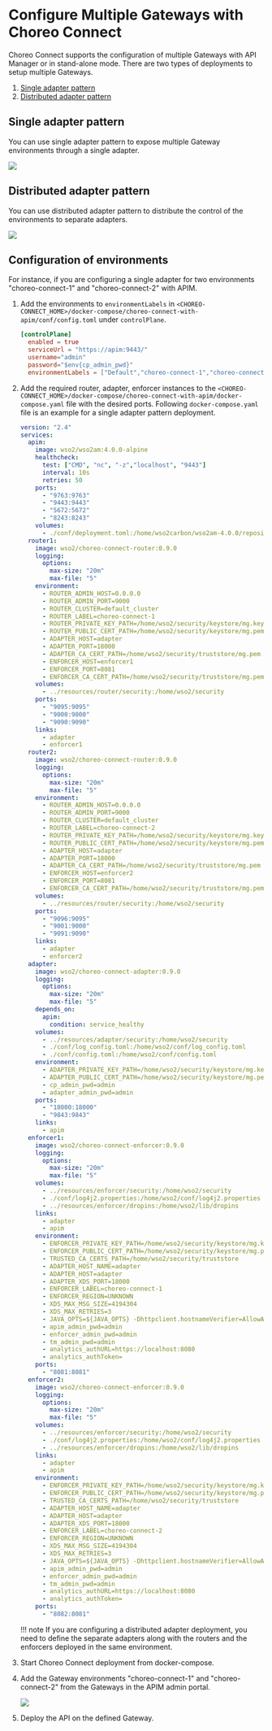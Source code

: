 # Configure Multiple Gateways with Choreo Connect

Choreo Connect supports the configuration of multiple Gateways with API Manager or in stand-alone mode. There are two types of deployments to setup multiple Gateways.

1. [Single adapter pattern](#single-adapter-pattern)
2. [Distributed adapter pattern](#distributed-adapter-pattern)

## Single adapter pattern

You can use single adapter pattern to expose multiple Gateway environments through a single adapter.

![]({{base_path}}/assets/img/deploy/mgw/single-adapter-pattern.png)

## Distributed adapter pattern

You can use distributed adapter pattern to distribute the control of the environments to separate adapters.

![]({{base_path}}/assets/img/deploy/mgw/distributed-adapter-pattern.png)

## Configuration of environments

For instance, if you are configuring a single adapter for two environments "choreo-connect-1" and "choreo-connect-2" with APIM.

1. Add the environments to `environmentLabels` in `<CHOREO-CONNECT_HOME>/docker-compose/choreo-connect-with-apim/conf/config.toml` under `controlPlane`.

    ```toml
    [controlPlane]
      enabled = true
      serviceUrl = "https://apim:9443/"
      username="admin"
      password="$env{cp_admin_pwd}"
      environmentLabels = ["Default","choreo-connect-1","choreo-connect-2"]
    ```

2. Add the required router, adapter, enforcer instances to the `<CHOREO-CONNECT_HOME>/docker-compose/choreo-connect-with-apim/docker-compose.yaml` file with the desired ports. Following `docker-compose.yaml` file is an example for a single adapter pattern deployment. 

    ```yaml
    version: "2.4"
    services:
      apim:
        image: wso2/wso2am:4.0.0-alpine
        healthcheck:
          test: ["CMD", "nc", "-z","localhost", "9443"]
          interval: 10s
          retries: 50
        ports:
          - "9763:9763"
          - "9443:9443"
          - "5672:5672"
          - "8243:8243"
        volumes:
          - ./conf/deployment.toml:/home/wso2carbon/wso2am-4.0.0/repository/conf/deployment.toml
      router1:
        image: wso2/choreo-connect-router:0.9.0
        logging:
          options:
            max-size: "20m"
            max-file: "5"
        environment:
          - ROUTER_ADMIN_HOST=0.0.0.0
          - ROUTER_ADMIN_PORT=9000
          - ROUTER_CLUSTER=default_cluster
          - ROUTER_LABEL=choreo-connect-1
          - ROUTER_PRIVATE_KEY_PATH=/home/wso2/security/keystore/mg.key
          - ROUTER_PUBLIC_CERT_PATH=/home/wso2/security/keystore/mg.pem
          - ADAPTER_HOST=adapter
          - ADAPTER_PORT=18000
          - ADAPTER_CA_CERT_PATH=/home/wso2/security/truststore/mg.pem
          - ENFORCER_HOST=enforcer1
          - ENFORCER_PORT=8081
          - ENFORCER_CA_CERT_PATH=/home/wso2/security/truststore/mg.pem
        volumes:
          - ../resources/router/security:/home/wso2/security
        ports:
          - "9095:9095"
          - "9000:9000"
          - "9090:9090"
        links:
          - adapter
          - enforcer1
      router2:
        image: wso2/choreo-connect-router:0.9.0
        logging:
          options:
            max-size: "20m"
            max-file: "5"
        environment:
          - ROUTER_ADMIN_HOST=0.0.0.0
          - ROUTER_ADMIN_PORT=9000
          - ROUTER_CLUSTER=default_cluster
          - ROUTER_LABEL=choreo-connect-2
          - ROUTER_PRIVATE_KEY_PATH=/home/wso2/security/keystore/mg.key
          - ROUTER_PUBLIC_CERT_PATH=/home/wso2/security/keystore/mg.pem
          - ADAPTER_HOST=adapter
          - ADAPTER_PORT=18000
          - ADAPTER_CA_CERT_PATH=/home/wso2/security/truststore/mg.pem
          - ENFORCER_HOST=enforcer2
          - ENFORCER_PORT=8081
          - ENFORCER_CA_CERT_PATH=/home/wso2/security/truststore/mg.pem
        volumes:
          - ../resources/router/security:/home/wso2/security
        ports:
          - "9096:9095"
          - "9001:9000"
          - "9091:9090"
        links:
          - adapter
          - enforcer2
      adapter:
        image: wso2/choreo-connect-adapter:0.9.0
        logging:
          options:
            max-size: "20m"
            max-file: "5"
        depends_on:
          apim:
            condition: service_healthy
        volumes:
          - ../resources/adapter/security:/home/wso2/security
          - ./conf/log_config.toml:/home/wso2/conf/log_config.toml
          - ./conf/config.toml:/home/wso2/conf/config.toml
        environment:
          - ADAPTER_PRIVATE_KEY_PATH=/home/wso2/security/keystore/mg.key
          - ADAPTER_PUBLIC_CERT_PATH=/home/wso2/security/keystore/mg.pem
          - cp_admin_pwd=admin
          - adapter_admin_pwd=admin
        ports:
          - "18000:18000"
          - "9843:9843"
        links:
          - apim
      enforcer1:
        image: wso2/choreo-connect-enforcer:0.9.0
        logging:
          options:
            max-size: "20m"
            max-file: "5"
        volumes:
          - ../resources/enforcer/security:/home/wso2/security
          - ./conf/log4j2.properties:/home/wso2/conf/log4j2.properties
          - ../resources/enforcer/dropins:/home/wso2/lib/dropins
        links:
          - adapter
          - apim
        environment:
          - ENFORCER_PRIVATE_KEY_PATH=/home/wso2/security/keystore/mg.key
          - ENFORCER_PUBLIC_CERT_PATH=/home/wso2/security/keystore/mg.pem
          - TRUSTED_CA_CERTS_PATH=/home/wso2/security/truststore
          - ADAPTER_HOST_NAME=adapter
          - ADAPTER_HOST=adapter
          - ADAPTER_XDS_PORT=18000
          - ENFORCER_LABEL=choreo-connect-1
          - ENFORCER_REGION=UNKNOWN
          - XDS_MAX_MSG_SIZE=4194304
          - XDS_MAX_RETRIES=3
          - JAVA_OPTS=${JAVA_OPTS} -Dhttpclient.hostnameVerifier=AllowAll
          - apim_admin_pwd=admin
          - enforcer_admin_pwd=admin
          - tm_admin_pwd=admin
          - analytics_authURL=https://localhost:8080
          - analytics_authToken=
        ports:
          - "8081:8081"
      enforcer2:
        image: wso2/choreo-connect-enforcer:0.9.0
        logging:
          options:
            max-size: "20m"
            max-file: "5"
        volumes:
          - ../resources/enforcer/security:/home/wso2/security
          - ./conf/log4j2.properties:/home/wso2/conf/log4j2.properties
          - ../resources/enforcer/dropins:/home/wso2/lib/dropins
        links:
          - adapter
          - apim
        environment:
          - ENFORCER_PRIVATE_KEY_PATH=/home/wso2/security/keystore/mg.key
          - ENFORCER_PUBLIC_CERT_PATH=/home/wso2/security/keystore/mg.pem
          - TRUSTED_CA_CERTS_PATH=/home/wso2/security/truststore
          - ADAPTER_HOST_NAME=adapter
          - ADAPTER_HOST=adapter
          - ADAPTER_XDS_PORT=18000
          - ENFORCER_LABEL=choreo-connect-2
          - ENFORCER_REGION=UNKNOWN
          - XDS_MAX_MSG_SIZE=4194304
          - XDS_MAX_RETRIES=3
          - JAVA_OPTS=${JAVA_OPTS} -Dhttpclient.hostnameVerifier=AllowAll
          - apim_admin_pwd=admin
          - enforcer_admin_pwd=admin
          - tm_admin_pwd=admin
          - analytics_authURL=https://localhost:8080
          - analytics_authToken=
        ports:
          - "8082:8081"
    ```

    !!! note
        If you are configuring a distributed adapter deployment, you need to define the separate adapters along with the routers and the enforcers deployed in the same environment.
        
3. Start Choreo Connect deployment from docker-compose.

4. Add the Gateway environments "choreo-connect-1" and "choreo-connect-2" from the Gateways in the APIM admin portal.

    ![]({{base_path}}/assets/img/deploy/mgw/add-gateway-environment.png)

5. Deploy the API on the defined Gateway.
